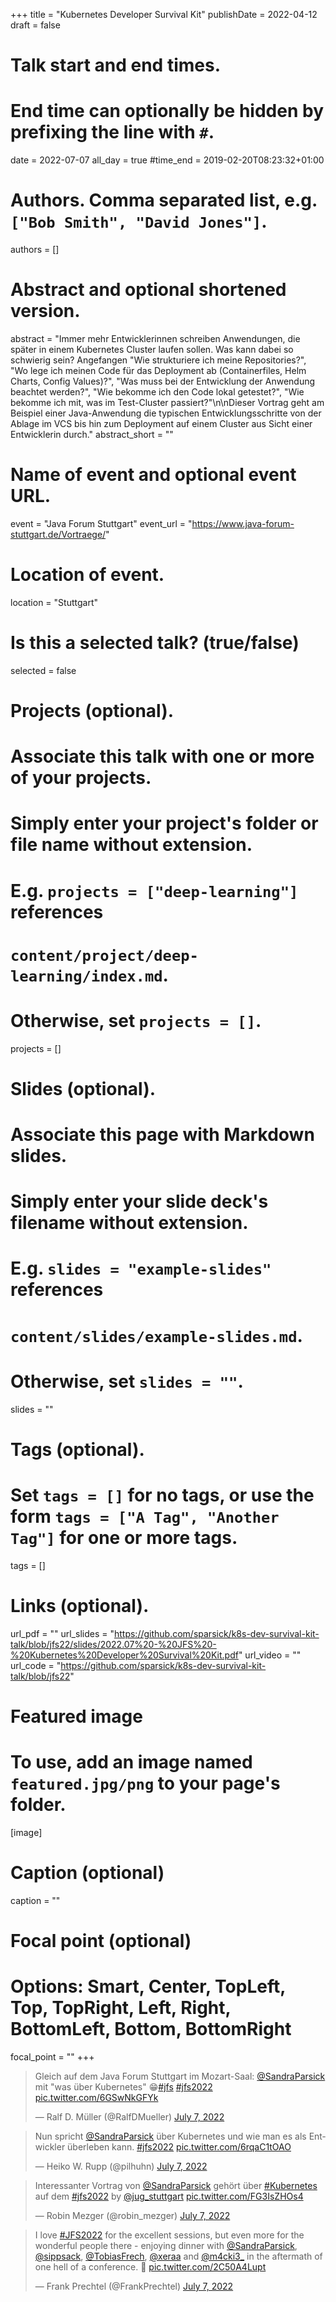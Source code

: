 +++
title = "Kubernetes Developer Survival Kit"
publishDate = 2022-04-12
draft = false

# Talk start and end times.
#   End time can optionally be hidden by prefixing the line with `#`.
date = 2022-07-07
all_day = true
#time_end = 2019-02-20T08:23:32+01:00

# Authors. Comma separated list, e.g. `["Bob Smith", "David Jones"]`.
authors = []

# Abstract and optional shortened version.
abstract = "Immer mehr Entwicklerinnen schreiben Anwendungen, die später in einem Kubernetes Cluster laufen sollen. Was kann dabei so schwierig sein? Angefangen \"Wie strukturiere ich meine Repositories?\", \"Wo lege ich meinen Code für das Deployment ab (Containerfiles, Helm Charts, Config Values)?\",  \"Was muss bei der Entwicklung der Anwendung beachtet werden?\",  \"Wie bekomme ich den Code lokal getestet?\", \"Wie bekomme ich mit,  was im Test-Cluster passiert?\"\n\nDieser Vortrag geht am Beispiel einer Java-Anwendung die typischen Entwicklungsschritte von der Ablage im VCS bis hin zum Deployment auf einem Cluster aus Sicht einer Entwicklerin durch."
abstract_short = ""

# Name of event and optional event URL.
event = "Java Forum Stuttgart"
event_url = "https://www.java-forum-stuttgart.de/Vortraege/"

# Location of event.
location = "Stuttgart"

# Is this a selected talk? (true/false)
selected = false

# Projects (optional).
#   Associate this talk with one or more of your projects.
#   Simply enter your project's folder or file name without extension.
#   E.g. `projects = ["deep-learning"]` references
#   `content/project/deep-learning/index.md`.
#   Otherwise, set `projects = []`.
projects = []

# Slides (optional).
#   Associate this page with Markdown slides.
#   Simply enter your slide deck's filename without extension.
#   E.g. `slides = "example-slides"` references
#   `content/slides/example-slides.md`.
#   Otherwise, set `slides = ""`.
slides = ""

# Tags (optional).
#   Set `tags = []` for no tags, or use the form `tags = ["A Tag", "Another Tag"]` for one or more tags.
tags = []

# Links (optional).
url_pdf = ""
url_slides = "https://github.com/sparsick/k8s-dev-survival-kit-talk/blob/jfs22/slides/2022.07%20-%20JFS%20-%20Kubernetes%20Developer%20Survival%20Kit.pdf"
url_video = ""
url_code = "https://github.com/sparsick/k8s-dev-survival-kit-talk/blob/jfs22"

# Featured image
# To use, add an image named `featured.jpg/png` to your page's folder.
[image]
  # Caption (optional)
  caption = ""

  # Focal point (optional)
  # Options: Smart, Center, TopLeft, Top, TopRight, Left, Right, BottomLeft, Bottom, BottomRight
  focal_point = ""
+++

<blockquote class="twitter-tweet" data-partner="tweetdeck"><p lang="de" dir="ltr">Gleich auf dem Java Forum Stuttgart im Mozart-Saal: <a href="https://twitter.com/SandraParsick?ref_src=twsrc%5Etfw">@SandraParsick</a> mit &quot;was über Kubernetes&quot; 😁<a href="https://twitter.com/hashtag/jfs?src=hash&amp;ref_src=twsrc%5Etfw">#jfs</a> <a href="https://twitter.com/hashtag/jfs2022?src=hash&amp;ref_src=twsrc%5Etfw">#jfs2022</a> <a href="https://t.co/6GSwNkGFYk">pic.twitter.com/6GSwNkGFYk</a></p>&mdash; Ralf D. Müller (@RalfDMueller) <a href="https://twitter.com/RalfDMueller/status/1544970913791315969?ref_src=twsrc%5Etfw">July 7, 2022</a></blockquote>
<script async src="https://platform.twitter.com/widgets.js" charset="utf-8"></script>

<blockquote class="twitter-tweet" data-partner="tweetdeck"><p lang="de" dir="ltr">Nun spricht <a href="https://twitter.com/SandraParsick?ref_src=twsrc%5Etfw">@SandraParsick</a> über Kubernetes und wie man es als Entwickler überleben kann. <a href="https://twitter.com/hashtag/jfs2022?src=hash&amp;ref_src=twsrc%5Etfw">#jfs2022</a> <a href="https://t.co/6rqaC1tOAO">pic.twitter.com/6rqaC1tOAO</a></p>&mdash; Heiko W. Rupp (@pilhuhn) <a href="https://twitter.com/pilhuhn/status/1544973001468395520?ref_src=twsrc%5Etfw">July 7, 2022</a></blockquote>
<script async src="https://platform.twitter.com/widgets.js" charset="utf-8"></script>

<blockquote class="twitter-tweet" data-partner="tweetdeck"><p lang="de" dir="ltr">Interessanter Vortrag von <a href="https://twitter.com/SandraParsick?ref_src=twsrc%5Etfw">@SandraParsick</a> gehört über <a href="https://twitter.com/hashtag/Kubernetes?src=hash&amp;ref_src=twsrc%5Etfw">#Kubernetes</a> auf dem <a href="https://twitter.com/hashtag/jfs2022?src=hash&amp;ref_src=twsrc%5Etfw">#jfs2022</a> by <a href="https://twitter.com/jug_stuttgart?ref_src=twsrc%5Etfw">@jug_stuttgart</a> <a href="https://t.co/FG3IsZHOs4">pic.twitter.com/FG3IsZHOs4</a></p>&mdash; Robin Mezger (@robin_mezger) <a href="https://twitter.com/robin_mezger/status/1544982875463892993?ref_src=twsrc%5Etfw">July 7, 2022</a></blockquote>
<script async src="https://platform.twitter.com/widgets.js" charset="utf-8"></script>

<blockquote class="twitter-tweet" data-partner="tweetdeck"><p lang="en" dir="ltr">I love <a href="https://twitter.com/hashtag/JFS2022?src=hash&amp;ref_src=twsrc%5Etfw">#JFS2022</a> for the excellent sessions, but even more for the wonderful people there - enjoying dinner with <a href="https://twitter.com/SandraParsick?ref_src=twsrc%5Etfw">@SandraParsick</a>, <a href="https://twitter.com/sippsack?ref_src=twsrc%5Etfw">@sippsack</a>, <a href="https://twitter.com/TobiasFrech?ref_src=twsrc%5Etfw">@TobiasFrech</a>, <a href="https://twitter.com/xeraa?ref_src=twsrc%5Etfw">@xeraa</a> and <a href="https://twitter.com/m4cki3_?ref_src=twsrc%5Etfw">@m4cki3_</a> in the aftermath of one hell of a conference. 🤩 <a href="https://t.co/2C50A4Lupt">pic.twitter.com/2C50A4Lupt</a></p>&mdash; Frank Prechtel (@FrankPrechtel) <a href="https://twitter.com/FrankPrechtel/status/1545146334717661185?ref_src=twsrc%5Etfw">July 7, 2022</a></blockquote>
<script async src="https://platform.twitter.com/widgets.js" charset="utf-8"></script>
